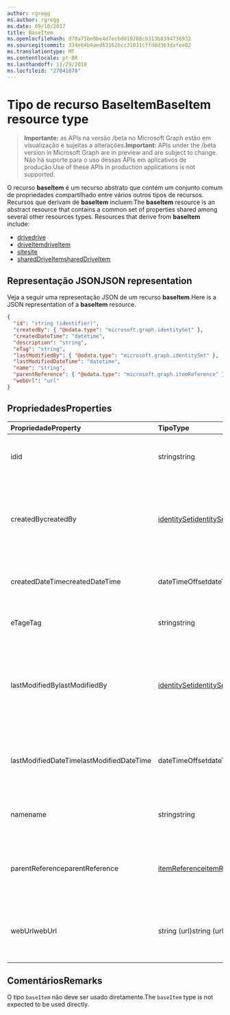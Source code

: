 ```yaml
---
author: rgregg
ms.author: rgregg
ms.date: 09/10/2017
title: BaseItem
ms.openlocfilehash: d70a75be0be4d7ecbd010288cb313b8394736932
ms.sourcegitcommit: 334e84b4aed63162bcc31831cffd6d363dafee02
ms.translationtype: MT
ms.contentlocale: pt-BR
ms.lasthandoff: 11/29/2018
ms.locfileid: "27041078"
---
```

# <a name="baseitem-resource-type"></a><span data-ttu-id="0ea84-102">Tipo de recurso BaseItem</span><span class="sxs-lookup"><span data-stu-id="0ea84-102">BaseItem resource type</span></span>

> <span data-ttu-id="0ea84-103">**Importante:** as APIs na versão /beta no Microsoft Graph estão em visualização e sujeitas a alterações.</span><span class="sxs-lookup"><span data-stu-id="0ea84-103">**Important:** APIs under the /beta version in Microsoft Graph are in preview and are subject to change.</span></span> <span data-ttu-id="0ea84-104">Não há suporte para o uso dessas APIs em aplicativos de produção.</span><span class="sxs-lookup"><span data-stu-id="0ea84-104">Use of these APIs in production applications is not supported.</span></span>

<span data-ttu-id="0ea84-p102">O recurso **baseItem** é um recurso abstrato que contém um conjunto comum de propriedades compartilhado entre vários outros tipos de recursos. Recursos que derivam de **baseItem** incluem:</span><span class="sxs-lookup"><span data-stu-id="0ea84-p102">The **baseItem** resource is an abstract resource that contains a common set of properties shared among several other resources types. Resources that derive from **baseItem** include:</span></span>

* [<span data-ttu-id="0ea84-107">drive</span><span class="sxs-lookup"><span data-stu-id="0ea84-107">drive</span></span>](drive.md)
* [<span data-ttu-id="0ea84-108">driveItem</span><span class="sxs-lookup"><span data-stu-id="0ea84-108">driveItem</span></span>](driveitem.md)
* [<span data-ttu-id="0ea84-109">site</span><span class="sxs-lookup"><span data-stu-id="0ea84-109">site</span></span>](site.md)
* [<span data-ttu-id="0ea84-110">sharedDriveItem</span><span class="sxs-lookup"><span data-stu-id="0ea84-110">sharedDriveItem</span></span>](shareddriveitem.md)

## <a name="json-representation"></a><span data-ttu-id="0ea84-111">Representação JSON</span><span class="sxs-lookup"><span data-stu-id="0ea84-111">JSON representation</span></span>

<span data-ttu-id="0ea84-112">Veja a seguir uma representação JSON de um recurso **baseItem**.</span><span class="sxs-lookup"><span data-stu-id="0ea84-112">Here is a JSON representation of a **baseItem** resource.</span></span>

<!-- {
  "blockType": "resource",
  "optionalProperties": [ "createdBy", "lastModifiedBy", "description", "parentReference", "webUrl" ],
  "keyProperty": "id",
  "@odata.type": "microsoft.graph.baseItem"
}-->

```json
{
  "id": "string (identifier)",
  "createdBy": { "@odata.type": "microsoft.graph.identitySet" },
  "createdDateTime": "datetime",
  "description": "string",
  "eTag": "string",
  "lastModifiedBy": { "@odata.type": "microsoft.graph.identitySet" },
  "lastModifiedDateTime": "datetime",
  "name": "string",
  "parentReference": { "@odata.type": "microsoft.graph.itemReference" },
  "webUrl": "url"
}
```

## <a name="properties"></a><span data-ttu-id="0ea84-113">Propriedades</span><span class="sxs-lookup"><span data-stu-id="0ea84-113">Properties</span></span>

| <span data-ttu-id="0ea84-114">Propriedade</span><span class="sxs-lookup"><span data-stu-id="0ea84-114">Property</span></span>             | <span data-ttu-id="0ea84-115">Tipo</span><span class="sxs-lookup"><span data-stu-id="0ea84-115">Type</span></span>              | <span data-ttu-id="0ea84-116">Descrição</span><span class="sxs-lookup"><span data-stu-id="0ea84-116">Description</span></span>                                                                            |
| :------------------- | :---------------- | :------------------------------------------------------------------------------------- |
| <span data-ttu-id="0ea84-117">id</span><span class="sxs-lookup"><span data-stu-id="0ea84-117">id</span></span>                   | <span data-ttu-id="0ea84-118">string</span><span class="sxs-lookup"><span data-stu-id="0ea84-118">string</span></span>            | <span data-ttu-id="0ea84-p103">O identificador exclusivo da unidade. Somente leitura.</span><span class="sxs-lookup"><span data-stu-id="0ea84-p103">The unique identifier of the drive. Read-only.</span></span>                                         |
| <span data-ttu-id="0ea84-121">createdBy</span><span class="sxs-lookup"><span data-stu-id="0ea84-121">createdBy</span></span>            | <span data-ttu-id="0ea84-122">[identitySet][]</span><span class="sxs-lookup"><span data-stu-id="0ea84-122">[identitySet][]</span></span>   | <span data-ttu-id="0ea84-p104">Identidade do usuário, dispositivo ou aplicativo que criou o item. Somente leitura.</span><span class="sxs-lookup"><span data-stu-id="0ea84-p104">Identity of the user, device, or application which created the item. Read-only.</span></span>        |
| <span data-ttu-id="0ea84-125">createdDateTime</span><span class="sxs-lookup"><span data-stu-id="0ea84-125">createdDateTime</span></span>      | <span data-ttu-id="0ea84-126">dateTimeOffset</span><span class="sxs-lookup"><span data-stu-id="0ea84-126">dateTimeOffset</span></span>    | <span data-ttu-id="0ea84-p105">Data e hora de criação do item. Somente leitura.</span><span class="sxs-lookup"><span data-stu-id="0ea84-p105">Date and time of item creation. Read-only.</span></span>                                             |
| <span data-ttu-id="0ea84-129">eTag</span><span class="sxs-lookup"><span data-stu-id="0ea84-129">eTag</span></span>                 | <span data-ttu-id="0ea84-130">string</span><span class="sxs-lookup"><span data-stu-id="0ea84-130">string</span></span>            | <span data-ttu-id="0ea84-p106">ETag do item. Somente leitura.</span><span class="sxs-lookup"><span data-stu-id="0ea84-p106">ETag for the item. Read-only.</span></span>                                                          |
| <span data-ttu-id="0ea84-133">lastModifiedBy</span><span class="sxs-lookup"><span data-stu-id="0ea84-133">lastModifiedBy</span></span>       | <span data-ttu-id="0ea84-134">[identitySet][]</span><span class="sxs-lookup"><span data-stu-id="0ea84-134">[identitySet][]</span></span>   | <span data-ttu-id="0ea84-p107">Identidade do usuário, dispositivo e aplicativo que modificou o item pela última vez. Somente leitura.</span><span class="sxs-lookup"><span data-stu-id="0ea84-p107">Identity of the user, device, and application which last modified the item. Read-only.</span></span> |
| <span data-ttu-id="0ea84-137">lastModifiedDateTime</span><span class="sxs-lookup"><span data-stu-id="0ea84-137">lastModifiedDateTime</span></span> | <span data-ttu-id="0ea84-138">dateTimeOffset</span><span class="sxs-lookup"><span data-stu-id="0ea84-138">dateTimeOffset</span></span>    | <span data-ttu-id="0ea84-p108">Data e hora em que o item foi modificado pela última vez. Somente leitura.</span><span class="sxs-lookup"><span data-stu-id="0ea84-p108">Date and time the item was last modified. Read-only.</span></span>                                   |
| <span data-ttu-id="0ea84-141">name</span><span class="sxs-lookup"><span data-stu-id="0ea84-141">name</span></span>                 | <span data-ttu-id="0ea84-142">string</span><span class="sxs-lookup"><span data-stu-id="0ea84-142">string</span></span>            | <span data-ttu-id="0ea84-p109">O nome do item. Leitura e gravação.</span><span class="sxs-lookup"><span data-stu-id="0ea84-p109">The name of the item. Read-write.</span></span>                                                      |
| <span data-ttu-id="0ea84-145">parentReference</span><span class="sxs-lookup"><span data-stu-id="0ea84-145">parentReference</span></span>      | <span data-ttu-id="0ea84-146">[itemReference][]</span><span class="sxs-lookup"><span data-stu-id="0ea84-146">[itemReference][]</span></span> | <span data-ttu-id="0ea84-p110">Informações do pai, se o item tiver um pai. Leitura e gravação.</span><span class="sxs-lookup"><span data-stu-id="0ea84-p110">Parent information, if the item has a parent. Read-write.</span></span>                              |
| <span data-ttu-id="0ea84-149">webUrl</span><span class="sxs-lookup"><span data-stu-id="0ea84-149">webUrl</span></span>               | <span data-ttu-id="0ea84-150">string (url)</span><span class="sxs-lookup"><span data-stu-id="0ea84-150">string (url)</span></span>      | <span data-ttu-id="0ea84-p111">URL que exibe o recurso no navegador. Somente leitura.</span><span class="sxs-lookup"><span data-stu-id="0ea84-p111">URL that displays the resource in the browser. Read-only.</span></span>                              |

[identitySet]: identityset.md
[itemReference]: itemreference.md

## <a name="remarks"></a><span data-ttu-id="0ea84-155">Comentários</span><span class="sxs-lookup"><span data-stu-id="0ea84-155">Remarks</span></span>

<span data-ttu-id="0ea84-156">O tipo `baseItem` não deve ser usado diretamente.</span><span class="sxs-lookup"><span data-stu-id="0ea84-156">The `baseItem` type is not expected to be used directly.</span></span>

<!-- uuid: 8fcb5dbc-d5aa-4681-8e31-b001d5168d79
2015-10-25 14:57:30 UTC -->
<!-- {
  "type": "#page.annotation",
  "description": "",
  "keywords": "",
  "section": "documentation",
  "tocPath": "Resources/BaseItem"
} -->
